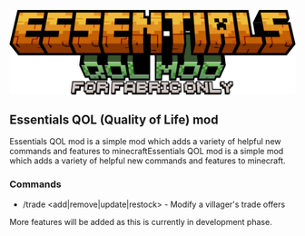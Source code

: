 ![banner](./pictures/eqol_banner.png)

## Essentials QOL (Quality of Life) mod

Essentials QOL mod is a simple mod which adds a variety of helpful new commands and features to minecraftEssentials QOL mod is a simple mod which adds a variety of helpful new commands and features to minecraft.

### Commands

- /trade <villagerEntity> <add|remove|update|restock> - Modify a villager's trade offers

More features will be added as this is currently in development phase.